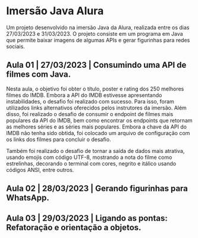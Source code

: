 # Imersão Java Alura

Um projeto desenvolvido na imersão Java da Alura, realizada entre os dias 27/03/2023 e 31/03/2023. O projeto consiste em um programa em Java que permite baixar imagens de algumas APIs e gerar figurinhas para redes sociais.

## Aula 01 | 27/03/2023 | Consumindo uma API de filmes com Java.

Nesta aula, o objetivo foi obter o título, poster e rating dos 250 melhores filmes do IMDB. Embora a API do IMDB estivesse apresentando instabilidades, o desafio foi realizado com sucesso. Para isso, foram utilizados links alternativos oferecidos pelos instrutores da imersão. Além disso, foi realizado o desafio de consumir o endpoint de filmes mais populares da API do IMDB, bem como encontrar os endpoints que retornam as melhores séries e as séries mais populares. Embora a chave da API do IMDB não tenha sido obtida, foi colocado um arquivo de configuração com os links dos filmes para concluir o desafio.

Também foi realizado o desafio de tornar a saída de dados mais atrativa, usando emojis com código UTF-8, mostrando a nota do filme como estrelinhas, decorando o terminal com cores, negrito e itálico usando códigos ANSI, entre outros.

## Aula 02 | 28/03/2023 | Gerando figurinhas para WhatsApp.

## Aula 03 | 29/03/2023 | Ligando as pontas: Refatoração e orientação a objetos.